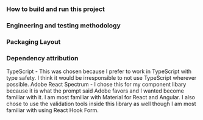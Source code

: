 ### How to build and run this project



### Engineering and testing methodology



### Packaging Layout



### Dependency attribution
TypeScript - 
    This was chosen because I prefer to work in TypeScript with type safety.
    I think it would be irresponsible to not use TypeScript wherever possible.
Adobe React Spectrum -
    I chose this for my component libary because it is what the prompt said 
    Adobe favors and I wanted become familiar with it. I am most familiar 
    with Material for React and Angular. I also chose to use the validation tools
    inside this library as well though I am most familiar with using React Hook Form.